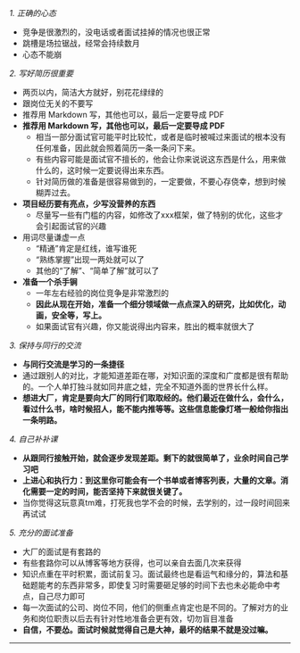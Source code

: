 *1. 正确的心态*

- 竞争是很激烈的，没电话或者面试挂掉的情况也很正常
- 跳槽是场拉锯战，经常会持续数月
- 心态不能崩

*2. 写好简历很重要*

- 两页以内，简洁大方就好，别花花绿绿的
- 跟岗位无关的不要写
- 推荐用 Markdown 写，其他也可以，最后一定要导成 PDF
- **推荐用 Markdown 写，其他也可以，最后一定要导成 PDF**
   - 相当一部分面试官可能平时比较忙，或者是临时被喊过来面试的根本没有任何准备，因此就会照着简历一条一条问下来。
   - 有些内容可能是面试官不擅长的，他会让你来说说这东西是什么，用来做什么的，这时候一定要说得出来东西。
   - 针对简历做的准备是很容易做到的，一定要做，不要心存侥幸，想到时候糊弄过去。
- **项目经历要有亮点，少写没营养的东西**
   - 尽量写一些有门槛的内容，如修改了xxx框架，做了特别的优化，这些才会引起面试官的兴趣
- 用词尽量谦虚一点
   - “精通”肯定是红线，谁写谁死
   - “熟练掌握”出现一两处就可以了
   - 其他的“了解”、“简单了解”就可以了
- **准备一个杀手锏**
   - 一年左右经验的岗位竞争是非常激烈的
   - **因此从现在开始，准备一个细分领域做一点点深入的研究，比如优化，动画，安全等，写上。**
   - 如果面试官有兴趣，你又能说得出内容来，胜出的概率就很大了

*3. 保持与同行的交流*

- **与同行交流是学习的一条捷径**
- 通过跟别人的对比，才能知道差距在哪，对知识面的深度和广度都是很有帮助的。一个人单打独斗就如同井底之蛙，完全不知道外面的世界长什么样。
- **想进大厂，肯定是要向大厂的同行们取取经的。他们最近在做什么，会什么，看过什么书，啥时候招人，能不能内推等等。这些信息能像灯塔一般给你指出一条明路。**

*4. 自己补补课*

- **从跟同行接触开始，就会逐步发现差距。剩下的就很简单了，业余时间自己学习吧**
- **上进心和执行力：到这里你可能会有一个书单或者博客列表，大量的文章。消化需要一定的时间，能否坚持下来就很关键了。**
- 当你觉得这玩意真tm难，打死我也学不会的时候，去学别的，过一段时间回来再试试

*5. 充分的面试准备*

- 大厂的面试是有套路的
- 有些套路你可以从博客等地方获得，也可以亲自去面几次来获得
- 知识点重在平时积累，面试前复习。面试最终也是看运气和缘分的，算法和基础题能考的东西非常多，即使复习时需要砸足够的时间下去也未必能命中考点，自己尽力即可
- 每一次面试的公司、岗位不同，他们的侧重点肯定也是不同的。了解对方的业务和岗位职责以后去有针对性地准备会更有效，切勿盲目准备
- **自信，不要怂。面试时候就觉得自己是大神，最坏的结果不就是没过嘛。**
---

